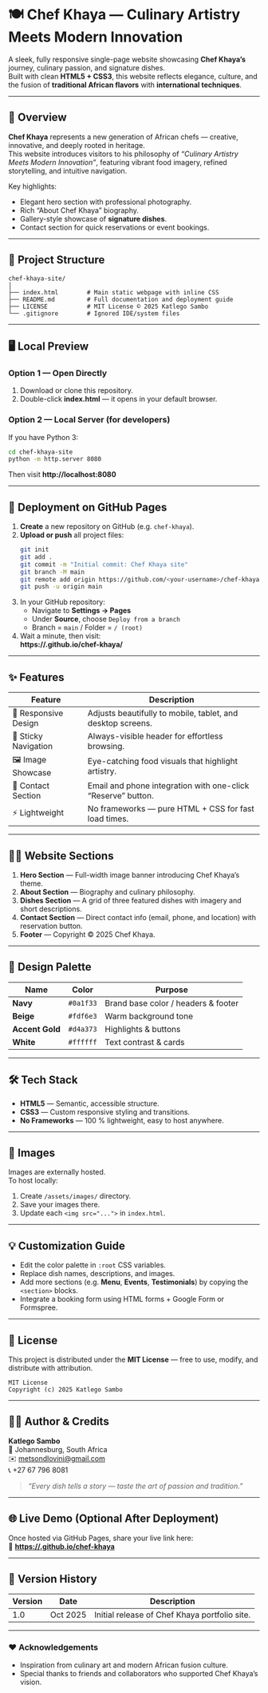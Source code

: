 # 🍽️ Chef Khaya — Culinary Artistry Meets Modern Innovation

A sleek, fully responsive single-page website showcasing **Chef Khaya’s** journey, culinary passion, and signature dishes.  
Built with clean **HTML5 + CSS3**, this website reflects elegance, culture, and the fusion of **traditional African flavors** with **international techniques**.

---

## 🌟 Overview

**Chef Khaya** represents a new generation of African chefs — creative, innovative, and deeply rooted in heritage.  
This website introduces visitors to his philosophy of *“Culinary Artistry Meets Modern Innovation”*, featuring vibrant food imagery, refined storytelling, and intuitive navigation.

Key highlights:
- Elegant hero section with professional photography.
- Rich “About Chef Khaya” biography.
- Gallery-style showcase of **signature dishes**.
- Contact section for quick reservations or event bookings.

---

## 🧱 Project Structure

```
chef-khaya-site/
│
├── index.html        # Main static webpage with inline CSS
├── README.md         # Full documentation and deployment guide
├── LICENSE           # MIT License © 2025 Katlego Sambo
└── .gitignore        # Ignored IDE/system files
```

---

## 🖥️ Local Preview

### Option 1 — Open Directly
1. Download or clone this repository.  
2. Double-click **index.html** — it opens in your default browser.

### Option 2 — Local Server (for developers)
If you have Python 3:
```bash
cd chef-khaya-site
python -m http.server 8080
```
Then visit **http://localhost:8080**

---

## 🚀 Deployment on GitHub Pages

1. **Create** a new repository on GitHub (e.g. `chef-khaya`).
2. **Upload or push** all project files:
   ```bash
   git init
   git add .
   git commit -m "Initial commit: Chef Khaya site"
   git branch -M main
   git remote add origin https://github.com/<your-username>/chef-khaya.git
   git push -u origin main
   ```
3. In your GitHub repository:
   - Navigate to **Settings → Pages**  
   - Under **Source**, choose `Deploy from a branch`  
   - Branch = `main`  /  Folder = `/ (root)`  
4. Wait a minute, then visit:  
   **https://<your-username>.github.io/chef-khaya/**

---

## ✨ Features

| Feature | Description |
|----------|--------------|
| 🎨 Responsive Design | Adjusts beautifully to mobile, tablet, and desktop screens. |
| 🧭 Sticky Navigation | Always-visible header for effortless browsing. |
| 🖼️ Image Showcase | Eye-catching food visuals that highlight artistry. |
| 💬 Contact Section | Email and phone integration with one-click “Reserve” button. |
| ⚡ Lightweight | No frameworks — pure HTML + CSS for fast load times. |

---

## 🧑‍🍳 Website Sections

1. **Hero Section** — Full-width image banner introducing Chef Khaya’s theme.  
2. **About Section** — Biography and culinary philosophy.  
3. **Dishes Section** — A grid of three featured dishes with imagery and short descriptions.  
4. **Contact Section** — Direct contact info (email, phone, and location) with reservation button.  
5. **Footer** — Copyright © 2025 Chef Khaya.

---

## 🎨 Design Palette

| Name | Color | Purpose |
|------|--------|----------|
| **Navy** | `#0a1f33` | Brand base color / headers & footer |
| **Beige** | `#fdf6e3` | Warm background tone |
| **Accent Gold** | `#d4a373` | Highlights & buttons |
| **White** | `#ffffff` | Text contrast & cards |

---

## 🛠️ Tech Stack

- **HTML5** — Semantic, accessible structure.  
- **CSS3** — Custom responsive styling and transitions.  
- **No Frameworks** — 100 % lightweight, easy to host anywhere.

---

## 📸 Images

Images are externally hosted.  
To host locally:
1. Create `/assets/images/` directory.  
2. Save your images there.  
3. Update each `<img src="...">` in `index.html`.

---

## 💡 Customization Guide

- Edit the color palette in `:root` CSS variables.  
- Replace dish names, descriptions, and images.  
- Add more sections (e.g. **Menu**, **Events**, **Testimonials**) by copying the `<section>` blocks.  
- Integrate a booking form using HTML forms + Google Form or Formspree.

---

## 🧾 License

This project is distributed under the **MIT License** — free to use, modify, and distribute with attribution.

```
MIT License  
Copyright (c) 2025 Katlego Sambo
```

---

## 👨‍💻 Author & Credits

**Katlego Sambo**  
📍 Johannesburg, South Africa  
✉️ [metsondlovini@gmail.com](mailto:metsondlovini@gmail.com)  
📞 +27 67 796 8081  

> *“Every dish tells a story — taste the art of passion and tradition.”*

---

## 🌐 Live Demo (Optional After Deployment)

Once hosted via GitHub Pages, share your live link here:  
🔗 **[https://<your-username>.github.io/chef-khaya](https://<your-username>.github.io/chef-khaya)**

---

## 🏁 Version History

| Version | Date | Description |
|----------|------|-------------|
| 1.0 | Oct 2025 | Initial release of Chef Khaya portfolio site. |

---

### ❤️ Acknowledgements
- Inspiration from culinary art and modern African fusion culture.  
- Special thanks to friends and collaborators who supported Chef Khaya’s vision.
